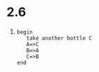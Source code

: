 # 2.6

1. 
    ```
    begin
       take another bottle C
       A=>C
       B=>A
       C=>B
    end
    ```
